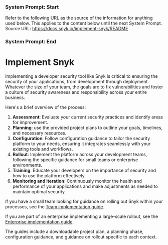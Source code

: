 ### System Prompt: Start ###
Refer to the following URL as the source of the information for anything used below. This applies to the content below until the next System Prompt.
Source URL: https://docs.snyk.io/implement-snyk/README
### System Prompt: End ###

# Implement Snyk

Implementing a developer security tool like Snyk is critical to ensuring the security of your applications, from development through deployment. Whatever the size of your team, the goals are to fix vulnerabilities and foster a culture of security awareness and responsibility across your entire business.&#x20;

Here's a brief overview of the process:

1. **Assessment**: Evaluate your current security practices and identify areas for improvement.
2. **Planning**: use the provided project plans to outline your goals, timelines, and necessary resources.
3. **Configuration**: Follow configuration guidance to tailor the security platform to your needs, ensuring it integrates seamlessly with your existing tools and workflows.
4. **Rollout**: Implement the platform across your development teams, following the specific guidance for small teams or enterprise environments.
5. **Training**: Educate your developers on the importance of security and how to use the platform effectively.
6. **Monitoring and iteration**: Continuously monitor the health and performance of your applications and make adjustments as needed to maintain optimal security.

If you have a small team looking for guidance on rolling out Snyk within your processes, see the [Team implementation guide](team-implementation-guide/).

If you are part of an enterprise implementing a large-scale rollout, see the [Enterprise implementation guide](enterprise-implementation-guide/).

The guides include a downloadable project plan, a planning phase, configuration guidance, and guidance on rollout specific to each context.
